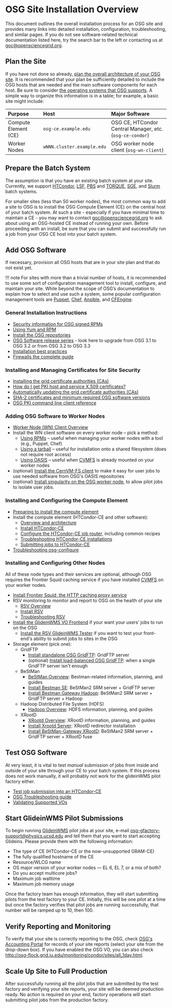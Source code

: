 OSG Site Installation Overview
==============================

This document outlines the overall installation process for an OSG site and provides many links into detailed installation, configuration, troubleshooting, and similar pages. If you do not see software-related technical documentation listed here, try the search bar to the left or contacting us at [goc@opensciencegrid.org](mailto:goc@opensciencegrid.org).

Plan the Site
-------------

If you have not done so already, [plan the overall architecture of your OSG site](https://twiki.opensciencegrid.org/bin/view/Documentation/Release3/SitePlanning). It is recommended that your plan be sufficiently detailed to include the OSG hosts that are needed and the main software components for each host. Be sure to consider [the operating systems that OSG supports](https://twiki.opensciencegrid.org/bin/view/Documentation/Release3/SupportedOperatingSystems). A simple way to organize this information is in a table; for example, a basic site might include:

| Purpose              | Host                                | Major Software                                           |
|:---------------------|:------------------------------------|:---------------------------------------------------------|
| Compute Element (CE) | `osg-ce.example.edu`                | OSG CE, HTCondor Central Manager, etc. (`osg-ce-condor`) |
| Worker Nodes         | `wNNN.cluster.example.edu`          | OSG worker node client (`osg-wn-client`)                 |

Prepare the Batch System
------------------------

The assumption is that you have an existing batch system at your site. Currently, we support [HTCondor](http://research.cs.wisc.edu/htcondor/), [LSF](http://www-03.ibm.com/systems/platformcomputing/products/lsf/), [PBS](http://www.pbsworks.com) and [TORQUE](http://www.adaptivecomputing.com/products/open-source/torque/), [SGE](http://en.wikipedia.org/wiki/Oracle_Grid_Engine), and [Slurm](http://slurm.schedmd.com) batch systems.

For smaller sites (less than 50 worker nodes), the most common way to add a site to OSG is to install the OSG Compute Element (CE) on the central host of your batch system.  At such a site - especially if you have minimal time to maintain a CE - you may want to contact goc@opensciencegrid.org to ask about using an OSG-hosted CE instead of running your own.  Before proceeding with an install, be sure that you can submit and successfully run a job from your OSG CE host into your batch system.

Add OSG Software
----------------

If necessary, provision all OSG hosts that are in your site plan and that do not exist yet.

!!! note
    For sites with more than a trivial number of hosts, it is recommended to use some sort of configuration management tool to install, configure, and maintain your site. While beyond the scope of OSG’s documentation to explain how to select and use such a system, some popular configuration management tools are [Puppet](http://puppetlabs.com), [Chef](https://www.chef.io), [Ansible](https://www.ansible.com), and [CFEngine](http://cfengine.com).

### General Installation Instructions ###


-   [Security information for OSG signed RPMs](https://twiki.opensciencegrid.org/bin/view/Documentation/Release3/SignedRPMS)
-   [Using Yum and RPM](release/yum-basics)
-   [Install the OSG repositories](common/yum)
-   [OSG Software release series](release/release_series) - look here to upgrade from OSG 3.1 to OSG 3.2 or from OSG 3.2 to OSG 3.3
-   [Installation best practices](https://twiki.opensciencegrid.org/bin/view/Documentation/Release3/InstallBestPractices)
-   [Firewalls the complete guide](https://twiki.opensciencegrid.org/bin/view/Documentation/Release3/FirewallInformation)

### Installing and Managing Certificates for Site Security ###

-   [Installing the grid certificate authorities (CAs)](common/ca)
-   [How do I get PKI host and service X.509 certificates?](https://twiki.grid.iu.edu/bin/view/ReleaseDocumentation/GetHostServiceCertificates)
-   [Automatically updating the grid certificate authorities (CAs)](common/osg-ca-certs-updater)
-   [SHA-2 certificates and minimum required OSG software versions](https://twiki.opensciencegrid.org/bin/view/Documentation/Release3/SHA2Compliance)
-   [OSG PKI command line client reference](https://twiki.opensciencegrid.org/bin/view/Documentation/Release3/OSGPKICommandlineClients)

### Adding OSG Software to Worker Nodes ###

-   [Worker Node (WN) Client Overview](worker-node/using-wn)
-   Install the WN client software on every worker node – pick a method:
    -   [Using RPMs](worker-node/install-wn) – useful when managing your worker nodes with a tool (e.g., Puppet, Chef)
    -   [Using a tarball](worker-node/install-wn-tarball) – useful for installation onto a shared filesystem (does not require root access)
    -   [Using OASIS](worker-node/install-wn-oasis) – useful when [CVMFS](worker-node/install-cvmfs) is already mounted on your worker nodes
-   (optional) [Install the CernVM-FS client](worker-node/install-cvmfs) to make it easy for user jobs to use needed software from OSG's OASIS repositories
-   (optional) [Install singularity on the OSG worker node](worker-node/install-singularity), to allow pilot jobs to isolate user jobs.

### Installing and Configuring the Compute Element ###

-   [Preparing to install the compute element](https://twiki.opensciencegrid.org/bin/view/Documentation/Release3/PreparingComputeElement)
-   Install the compute element (HTCondor-CE and other software):
    -   [Overview and architecture](compute-element/htcondor-ce-overview)
    -   [Install HTCondor-CE](compute-element/install-htcondor-ce)
    -   [Configure the HTCondor-CE job router](compute-element/job-router-recipes), including common recipes
    -   [Troubleshooting HTCondor-CE installations](compute-element/troubleshoot-htcondor-ce)
    -   [Submitting jobs to HTCondor-CE](compute-element/submit-htcondor-ce)
-   [Troubleshooting osg-configure](https://twiki.opensciencegrid.org/bin/view/Documentation/Release3/TroubleshootingOsgConfigure)

### Installing and Configuring Other Nodes ###

All of these node types and their services are optional, although OSG requires the Frontier Squid caching service if you have installed [CVMFS](worker-node/install-cvmfs) on your worker nodes.

-   [Install Frontier Squid, the HTTP caching proxy service](data/frontier-squid)
-   RSV monitoring to monitor and report to OSG on the health of your site
    -   [RSV Overview](monitoring/rsv-overview)
    -   [Install RSV](monitoring/install-rsv)
    -   [Troubleshooting RSV](https://twiki.opensciencegrid.org/bin/view/Documentation/Release3/TroubleshootRsv)
-   [Install the GlideinWMS VO Frontend](https://twiki.opensciencegrid.org/bin/view/Documentation/Release3/InstallGlideinWMSFrontend) if your want your users’ jobs to run on the OSG
    -   [Install the RSV GlideinWMS Tester](monitoring/install-rsv-gwms-tester) if you want to test your front-end's ability to submit jobs to sites in the OSG
-   Storage element (pick one):
    -   GridFTP
        -   [Install standalone OSG GridFTP](https://twiki.opensciencegrid.org/bin/view/Documentation/Release3/InstallOSGGridFTP): GridFTP server
        -   (optional) [Install load-balanced OSG GridFTP](https://twiki.opensciencegrid.org/bin/view/Documentation/Release3/LoadBalancedGridFTP): when a single GridFTP server isn't enough
    -   BeStMan
        -   [BeStMan Overview](https://twiki.opensciencegrid.org/bin/view/Documentation/Release3/BestmanOverview): Bestman-related information, planning, and guides
        -   [Install Bestman SE](https://twiki.opensciencegrid.org/bin/view/Documentation/Release3/InstallOSGBestmanSE): BeStMan2 SRM server + GridFTP server
        -   [Install Bestman Gateway Hadoop](https://twiki.opensciencegrid.org/bin/view/Documentation/Release3/InstallHadoop200SE): BeStMan2 SRM server + GridFTP server + Hadoop
    -   Hadoop Distributed File System (HDFS)
        -   [Hadoop Overview](https://twiki.opensciencegrid.org/bin/view/Documentation/Release3/HadoopOverview): HDFS information, planning, and guides
    -   XRootD
        -   [XRootd Overview](https://twiki.opensciencegrid.org/bin/view/Documentation/Release3/XrootdOverview): XRootD information, planning, and guides
        -   [Install Xrootd Server](https://twiki.opensciencegrid.org/bin/view/Documentation/Release3/InstallXrootd): XRootD redirector installation
        -   [Install BeStMan-Gateway XRootD](https://twiki.opensciencegrid.org/bin/view/Documentation/Release3/InstallBestmanXrootdSE): BeStMan2 SRM server + GridFTP server + XRootD fuse

Test OSG Software
-----------------

At very least, it is vital to test *manual* submission of jobs from inside and outside of your site through your CE to your batch system. If this process does not work manually, it will probably not work for the glideinWMS pilot factory either.

-   [Test job submission into an HTCondor-CE](compute-element/submit-htcondor-ce)
-   [OSG Troubleshooting guide](https://twiki.opensciencegrid.org/bin/view/Documentation/Release3/TroubleshootingGuide)
-   [Validating Supported VOs](https://twiki.opensciencegrid.org/bin/view/Documentation/Release3/ValidateSupportedVos)

Start GlideinWMS Pilot Submissions
----------------------------------

To begin running [GlideinWMS](http://www.uscms.org/SoftwareComputing/Grid/WMS/glideinWMS/) pilot jobs at your site, e-mail <osg-gfactory-support@physics.ucsd.edu> and tell them that you want to start accepting Glideins. Please provide them with the following information:

-   The type of CE (HTCondor-CE or the now-unsupported GRAM-CE)
-   The fully qualified hostname of the CE
-   Resource/WLCG name
-   OS major version of your worker nodes — EL 6, EL 7, or a mix of both?
-   Do you accept multicore jobs?
-   Maximum job walltime
-   Maximum job memory usage

Once the factory team has enough information, they will start submitting pilots from the test factory to your CE. Initially, this will be one pilot at a time but once the factory verifies that pilot jobs are running successfully, that number will be ramped up to 10, then 100.

Verify Reporting and Monitoring
-------------------------------

To verify that your site is correctly reporting to the OSG, check [OSG's Accounting Portal](https://gracc.opensciencegrid.org/dashboard/db/site-summary) for records of your site reports (select your site from the drop-down box). If you have enabled the OSG VO, you can also check <http://osg-flock.grid.iu.edu/monitoring/condor/sites/all_1day.html>.

Scale Up Site to Full Production
--------------------------------

After successfully running all the pilot jobs that are submitted by the test factory and verifying your site reports, your site will be deemed production ready. No action is required on your end, factory operations will start submitting pilot jobs from the production factory.
